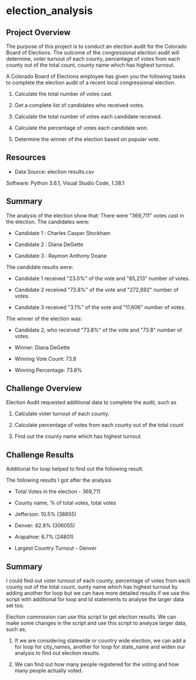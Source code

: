 # election_analysis

## Project Overview
The purpose of this project is to conduct an election audit for the Colorado Board of Elections. The outcome of the congressional election audit will determine, voter turnout of each county, percentage of votes from each county out of the total count, county name which has highest turnout.

A Colorado Board of Elections employee has given you the following tasks to complete the election audit of a recent local
congressional election.
1. Calculate the total number of votes cast.

2. Get a complete list of candidates who received votes.

3. Calculate the total number of votes each candidate received.

4. Calculate the percentage of votes each candidate won.

5. Determine the winner of the election based on popular vote.



## Resources

- Data Source: election results.csv

Software: Python 3.6.1, Visual Studio Code, 1.38.1

## Summary

The analysis of the election show that:
There were "369,711" votes cast in the election.
The candidates were:

- Candidate 1 : Charles Casper Stockham

- Candidate 2 : Diana DeGette

- Candidate 3 : Raymon Anthony Doane


The candidate results were:

- Candidate 1 received "23.0%" of the vote and "85,213" number of votes.

- Candidate 2 received "73.8%" of the vote and "272,892" number of votes.

- Candidate 3 received "3.1%" of the vote and "11,606" number of votes.

The winner of the election was:

- Candidate 2, who received "73.8%" of the vote and "73.8" number of votes.

- Winner: Diana DeGette

- Winning Vote Count: 73.8

- Winning Percentage: 73.8%

## Challenge Overview

Election Audit requested additional data to complete the audit, such as 

1. Calculate voter turnout of each county.

2. Calculate  percentage of votes from each county out of the total count

3. Find out the county name which has highest turnout

## Challenge Results

Additional for loop helped to find out the following result.

The following results I got after the analysis

- Total Votes in the election - 369,711

- County name, % of total votes, total votes

- Jefferson: 10.5%  (38855)

- Denver: 82.8%  (306055)

- Arapahoe: 6.7%  (24801)

- Largest Country Turnout - Denver

## Summary

I could find out voter turnout of each county, percentage of votes from each county out of the total count, ounty name which has highest turnout by adding another for loop but we can have more detailed results if we use this script with additional for loop and Id statements to analyse the larger data set too.

Election commission can use this script to get election results. We can make some changes in the script and use this script to analyze larger data, such as,
1. If we are considering statewide or country wide election, we can add a for loop for city_names, another for loop for state_name and widen our analysis to find out election results.

2. We can find out how many people registered for the voting and how many people actually voted.
